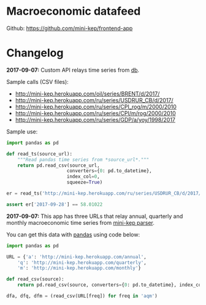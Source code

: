 Macroeconomic datafeed
======================

Github: <https://github.com/mini-kep/frontend-app>

Changelog
=========

**2017-09-07:** Custom API relays time series from [db](https://github.com/mini-kep/db). 

Sample calls (CSV files):

- <http://mini-kep.herokuapp.com/oil/series/BRENT/d/2017/>
- <http://mini-kep.herokuapp.com/ru/series/USDRUR_CB/d/2017/>
- <http://mini-kep.herokuapp.com/ru/series/CPI_rog/m/2000/2010>
- <http://mini-kep.herokuapp.com/ru/series/CPI/m/rog/2000/2010>
- <http://mini-kep.herokuapp.com/ru/series/GDP/a/yoy/1998/2017>

Sample use:
```python
import pandas as pd

def read_ts(source_url):
	"""Read pandas time series from *source_url*."""
	return pd.read_csv(source_url, 
                      converters={0: pd.to_datetime}, 
                      index_col=0,
                      squeeze=True)

er = read_ts('http://mini-kep.herokuapp.com/ru/series/USDRUR_CB/d/2017/')

assert er['2017-09-28'] == 58.01022

```


**2017-09-07:** This app has three URLs that relay annual, quarterly and monthly macroeconomic time series
from [mini-kep parser](https://github.com/epogrebnyak/mini-kep).


You can get this data with [pandas](http://pandas.pydata.org/pandas-docs/stable/install.html) using code below:

```python
import pandas as pd

URL = {'a': 'http://mini-kep.herokuapp.com/annual',
    'q': 'http://mini-kep.herokuapp.com/quarterly',
    'm': 'http://mini-kep.herokuapp.com/monthly'}

def read_csv(source):
    return pd.read_csv(source, converters={0: pd.to_datetime}, index_col=0)

dfa, dfq, dfm = (read_csv(URL[freq]) for freq in 'aqm')
```
